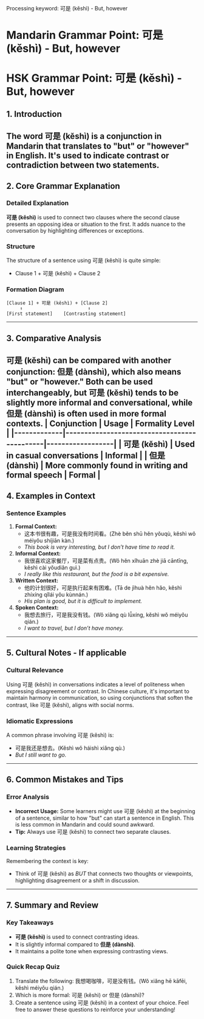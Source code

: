 Processing keyword: 可是 (kěshì) - But, however
# Mandarin Grammar Point: 可是 (kěshì) - But, however
# HSK Grammar Point: 可是 (kěshì) - But, however
## 1. Introduction
The word 可是 (kěshì) is a conjunction in Mandarin that translates to "but" or "however" in English. It's used to indicate contrast or contradiction between two statements.
---
## 2. Core Grammar Explanation
### Detailed Explanation
**可是 (kěshì)** is used to connect two clauses where the second clause presents an opposing idea or situation to the first. It adds nuance to the conversation by highlighting differences or exceptions.
### Structure
The structure of a sentence using 可是 (kěshì) is quite simple:
- Clause 1 + 可是 (kěshì) + Clause 2
### Formation Diagram
```
[Clause 1] + 可是 (kěshì) + [Clause 2]
     ↑                        ↑
[First statement]    [Contrasting statement]
```
---
## 3. Comparative Analysis
可是 (kěshì) can be compared with another conjunction: **但是 (dànshì)**, which also means "but" or "however." Both can be used interchangeably, but 可是 (kěshì) tends to be slightly more informal and conversational, while 但是 (dànshì) is often used in more formal contexts.
| Conjunction | Usage                                        | Formality Level  |
|-------------|---------------------------------------------|------------------|
| 可是 (kěshì)  | Used in casual conversations                | Informal         |
| 但是 (dànshì) | More commonly found in writing and formal speech | Formal          |
---
## 4. Examples in Context
### Sentence Examples
1. **Formal Context:**
   - 这本书很有趣，可是我没有时间看。(Zhè běn shū hěn yǒuqù, kěshì wǒ méiyǒu shíjiān kàn.)
   - *This book is very interesting, but I don’t have time to read it.*
2. **Informal Context:**
   - 我很喜欢这家餐厅，可是菜有点贵。(Wǒ hěn xǐhuān zhè jiā cāntīng, kěshì cài yǒudiǎn guì.)
   - *I really like this restaurant, but the food is a bit expensive.*
3. **Written Context:**
   - 他的计划很好，可是执行起来有困难。(Tā de jìhuà hěn hǎo, kěshì zhíxíng qǐlái yǒu kùnnán.)
   - *His plan is good, but it is difficult to implement.*
4. **Spoken Context:**
   - 我想去旅行，可是我没有钱。(Wǒ xiǎng qù lǚxíng, kěshì wǒ méiyǒu qián.)
   - *I want to travel, but I don’t have money.*
---
## 5. Cultural Notes - If applicable
### Cultural Relevance
Using 可是 (kěshì) in conversations indicates a level of politeness when expressing disagreement or contrast. In Chinese culture, it's important to maintain harmony in communication, so using conjunctions that soften the contrast, like 可是 (kěshì), aligns with social norms.
### Idiomatic Expressions
A common phrase involving 可是 (kěshì) is:
- 可是我还是想去。(Kěshì wǒ háishì xiǎng qù.)
- *But I still want to go.*
---
## 6. Common Mistakes and Tips
### Error Analysis
- **Incorrect Usage:** Some learners might use 可是 (kěshì) at the beginning of a sentence, similar to how "but" can start a sentence in English. This is less common in Mandarin and could sound awkward.
- **Tip:** Always use 可是 (kěshì) to connect two separate clauses.
### Learning Strategies
Remembering the context is key:
- Think of 可是 (kěshì) as *BUT* that connects two thoughts or viewpoints, highlighting disagreement or a shift in discussion.
---
## 7. Summary and Review
### Key Takeaways
- **可是 (kěshì)** is used to connect contrasting ideas.
- It is slightly informal compared to **但是 (dànshì)**.
- It maintains a polite tone when expressing contrasting views.
### Quick Recap Quiz
1. Translate the following: 我想喝咖啡，可是没有钱。(Wǒ xiǎng hē kāfēi, kěshì méiyǒu qián.)
2. Which is more formal: 可是 (kěshì) or 但是 (dànshì)?
3. Create a sentence using 可是 (kěshì) in a context of your choice. 
Feel free to answer these questions to reinforce your understanding!
